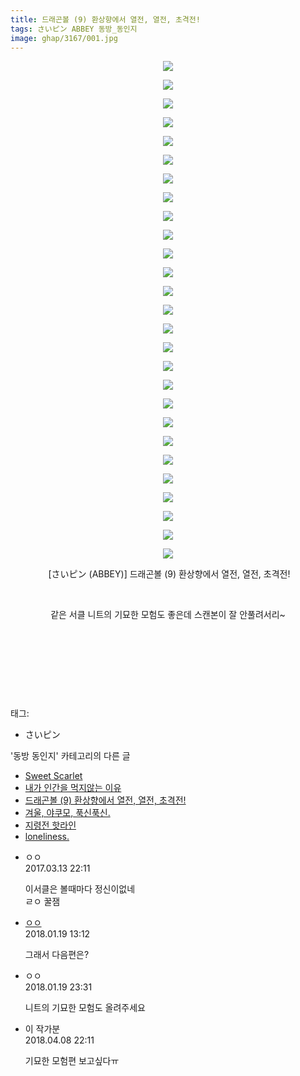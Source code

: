 ```yaml
---
title: 드래곤볼 (9) 환상향에서 열전, 열전, 초격전!
tags: さいピン ABBEY 동방_동인지
image: ghap/3167/001.jpg
---
```

<div class="article">
<p style="text-align: center; clear: none; float: none;"><img src="{{ site.nasurl }}/ghap/3167/001.jpg"/></p>
<p style="text-align: center; clear: none; float: none;"><img src="{{ site.nasurl }}/ghap/3167/002.jpg"/></p>
<p style="text-align: center; clear: none; float: none;"><img src="{{ site.nasurl }}/ghap/3167/003.jpg"/></p>
<p style="text-align: center; clear: none; float: none;"><img src="{{ site.nasurl }}/ghap/3167/004.jpg"/></p>
<p style="text-align: center; clear: none; float: none;"><img src="{{ site.nasurl }}/ghap/3167/005.jpg"/></p>
<p style="text-align: center; clear: none; float: none;"><img src="{{ site.nasurl }}/ghap/3167/006.jpg"/></p>
<p style="text-align: center; clear: none; float: none;"><img src="{{ site.nasurl }}/ghap/3167/007.jpg"/></p>
<p style="text-align: center; clear: none; float: none;"><img src="{{ site.nasurl }}/ghap/3167/008.jpg"/></p>
<p style="text-align: center; clear: none; float: none;"><img src="{{ site.nasurl }}/ghap/3167/009.jpg"/></p>
<p style="text-align: center; clear: none; float: none;"><img src="{{ site.nasurl }}/ghap/3167/010.jpg"/></p>
<p style="text-align: center; clear: none; float: none;"><img src="{{ site.nasurl }}/ghap/3167/011.jpg"/></p>
<p style="text-align: center; clear: none; float: none;"><img src="{{ site.nasurl }}/ghap/3167/012.jpg"/></p>
<p style="text-align: center; clear: none; float: none;"><img src="{{ site.nasurl }}/ghap/3167/013.jpg"/></p>
<p style="text-align: center; clear: none; float: none;"><img src="{{ site.nasurl }}/ghap/3167/014.jpg"/></p>
<p style="text-align: center; clear: none; float: none;"><img src="{{ site.nasurl }}/ghap/3167/015.jpg"/></p>
<p style="text-align: center; clear: none; float: none;"><img src="{{ site.nasurl }}/ghap/3167/016.jpg"/></p>
<p style="text-align: center; clear: none; float: none;"><img src="{{ site.nasurl }}/ghap/3167/017.jpg"/></p>
<p style="text-align: center; clear: none; float: none;"><img src="{{ site.nasurl }}/ghap/3167/018.jpg"/></p>
<p style="text-align: center; clear: none; float: none;"><img src="{{ site.nasurl }}/ghap/3167/019.jpg"/></p>
<p style="text-align: center; clear: none; float: none;"><img src="{{ site.nasurl }}/ghap/3167/020.jpg"/></p>
<p style="text-align: center; clear: none; float: none;"><img src="{{ site.nasurl }}/ghap/3167/021.jpg"/></p>
<p style="text-align: center; clear: none; float: none;"><img src="{{ site.nasurl }}/ghap/3167/022.jpg"/></p>
<p style="text-align: center; clear: none; float: none;"><img src="{{ site.nasurl }}/ghap/3167/023.jpg"/></p>
<p style="text-align: center; clear: none; float: none;"><img src="{{ site.nasurl }}/ghap/3167/024.jpg"/></p>
<p style="text-align: center; clear: none; float: none;"><img src="{{ site.nasurl }}/ghap/3167/025.jpg"/></p>
<p style="text-align: center; clear: none; float: none;"><img src="{{ site.nasurl }}/ghap/3167/026.jpg"/></p>
<p style="text-align: center; clear: none; float: none;"><img src="{{ site.nasurl }}/ghap/3167/027.jpg"/></p>
<p style="text-align: center; clear: none; float: none;"> [さいピン (ABBEY)] 드래곤볼 (9) 환상향에서 열전, 열전, 초격전!</p>
<p style="text-align: center; clear: none; float: none;"><br/></p>
<p style="text-align: center; clear: none; float: none;">같은 서클 니트의 기묘한 모험도 좋은데 스캔본이 잘 안풀려서리~</p>
<p style="text-align: center; clear: none; float: none;"><br/></p>
<p style="text-align: center; clear: none; float: none;"><br/></p>
<p style="text-align: center; clear: none; float: none;"><br/></p>
<p><br/></p>
</div><div class="tagTrail">
<p>태그: </p>
<ul>
<li>さいピン</li>
</ul>
</div><div class="another">
<p>'동방 동인지' 카테고리의 다른 글</p>
<ul>
<li><a href="/2017-04-19-ghap_3183">Sweet Scarlet</a></li>
<li><a href="/2017-04-19-ghap_3182">내가 인간을 먹지않는 이유</a></li>
<li><a href="/2017-03-13-ghap_3167">드래곤볼 (9) 환상향에서 열전, 열전, 초격전!</a></li>
<li><a href="/2017-03-13-ghap_3166">겨울, 야쿠모, 푹신푹신.</a></li>
<li><a href="/2017-03-13-ghap_3165">지령전 핫라인</a></li>
<li><a href="/2017-03-13-ghap_3164">loneliness.</a></li>
</ul>
</div><div class="cb_module cb_fluid">
<div class="cb_wrt cb_profile">
<div class="comment">
<ul>
<li class="cb_thumb_off" id="comment14938808">
<div class="cb_comment_area">
<div class="cb_info_area">
<div class="cb_section">
<span class="cb_nick_name">ㅇㅇ</span>
</div>
<div class="cb_section">
<span class="cb_date">2017.03.13 22:11 </span>
</div>
</div>
<div class="cb_dsc_comment">
<p class="cb_dsc">
											이서클은 볼때마다 정신이없네<br/>
ㄹㅇ 꿀잼
										</p>
</div>
</div></li>
<li class="cb_thumb_off" id="comment15177905">
<div class="cb_comment_area">
<div class="cb_info_area">
<div class="cb_section">
<span class="cb_nick_name"> <a href="http://http:/ㄱㄷ극딧ㅇ7z8au1bh" onclick="return openLinkInNewWindow(this)">ㅇㅇ</a></span>
</div>
<div class="cb_section">
<span class="cb_date">2018.01.19 13:12 </span>
</div>
</div>
<div class="cb_dsc_comment">
<p class="cb_dsc">
											그래서 다음편은?
										</p>
</div>
</div></li>
<li class="cb_thumb_off" id="comment15178227">
<div class="cb_comment_area">
<div class="cb_info_area">
<div class="cb_section">
<span class="cb_nick_name">ㅇㅇ</span>
</div>
<div class="cb_section">
<span class="cb_date">2018.01.19 23:31 </span>
</div>
</div>
<div class="cb_dsc_comment">
<p class="cb_dsc">
											니트의 기묘한 모험도 올려주세요
										</p>
</div>
</div></li>
<li class="cb_thumb_off" id="comment15235614">
<div class="cb_comment_area">
<div class="cb_info_area">
<div class="cb_section">
<span class="cb_nick_name">이 작가분</span>
</div>
<div class="cb_section">
<span class="cb_date">2018.04.08 22:11 </span>
</div>
</div>
<div class="cb_dsc_comment">
<p class="cb_dsc">
											기묘한 모험편 보고싶다ㅠ
										</p>
</div>
</div></li>
</ul>
</div>
</div><!-- commentList close -->
</div>